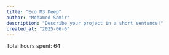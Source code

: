 ```yaml
---
title: "Eco M3 Deep"
author: "Mohamed Samir"
description: "Describe your project in a short sentence!"
created_at: "2025-06-6"
---
```


Total hours spent: 64 